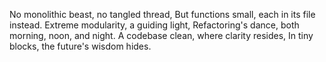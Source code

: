 No monolithic beast, no tangled thread,
But functions small, each in its file instead.
Extreme modularity, a guiding light,
Refactoring's dance, both morning, noon, and night.
A codebase clean, where clarity resides,
In tiny blocks, the future's wisdom hides.